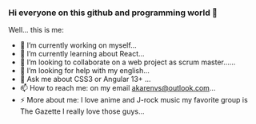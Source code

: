 ### Hi everyone on this github and programming world 👋

Well... this is me:

- 🔭 I’m currently working on myself...
- 🌱 I’m currently learning about React...
- 👯 I’m looking to collaborate on a web project as scrum master......
- 🤔 I’m looking for help with my english...
- 💬 Ask me about CSS3 or Angular 13+ ...
- 📫 How to reach me: on my email akarenvs@outlook.com...
- ⚡ More about me: I love anime and J-rock music my favorite group is The Gazette I really love those guys...

